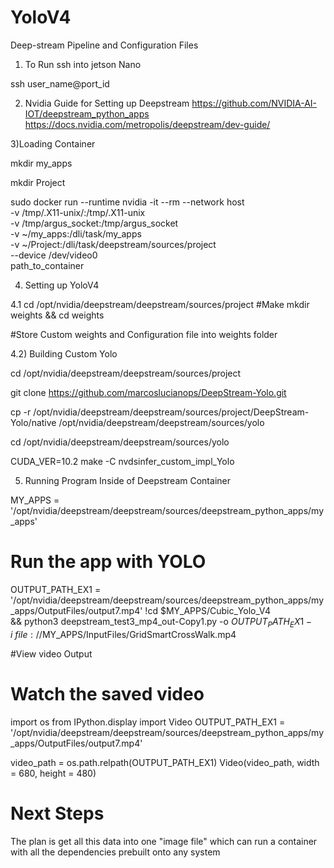 # YoloV4
Deep-stream Pipeline and Configuration Files
1) To Run ssh into jetson Nano

ssh user_name@port_id

2) Nvidia Guide for Setting up Deepstream
https://github.com/NVIDIA-AI-IOT/deepstream_python_apps
https://docs.nvidia.com/metropolis/deepstream/dev-guide/

3)Loading Container 


mkdir my_apps

mkdir Project

sudo docker run --runtime nvidia -it --rm --network host \
    -v /tmp/.X11-unix/:/tmp/.X11-unix \
    -v /tmp/argus_socket:/tmp/argus_socket \
    -v ~/my_apps:/dli/task/my_apps \
    -v ~/Project:/dli/task/deepstream/sources/project \
    --device /dev/video0 \
    path_to_container

4) Setting up YoloV4

4.1
cd /opt/nvidia/deepstream/deepstream/sources/project
#Make 
mkdir weights && cd weights

#Store Custom weights and Configuration file into weights folder

4.2) Building Custom Yolo

cd /opt/nvidia/deepstream/deepstream/sources/project


git clone https://github.com/marcoslucianops/DeepStream-Yolo.git

cp -r /opt/nvidia/deepstream/deepstream/sources/project/DeepStream-Yolo/native /opt/nvidia/deepstream/deepstream/sources/yolo

cd /opt/nvidia/deepstream/deepstream/sources/yolo

CUDA_VER=10.2 make -C nvdsinfer_custom_impl_Yolo


5) Running Program Inside of Deepstream Container 

MY_APPS = '/opt/nvidia/deepstream/deepstream/sources/deepstream_python_apps/my_apps'

# Run the app with YOLO
OUTPUT_PATH_EX1 = '/opt/nvidia/deepstream/deepstream/sources/deepstream_python_apps/my_apps/OutputFiles/output7.mp4'
!cd $MY_APPS/Cubic_Yolo_V4 \
    && python3 deepstream_test3_mp4_out-Copy1.py -o $OUTPUT_PATH_EX1 -i \
        file://$MY_APPS/InputFiles/GridSmartCrossWalk.mp4
        
#View video Output
# Watch the saved video
import os
from IPython.display import Video
OUTPUT_PATH_EX1 = '/opt/nvidia/deepstream/deepstream/sources/deepstream_python_apps/my_apps/OutputFiles/output7.mp4'

video_path = os.path.relpath(OUTPUT_PATH_EX1)
Video(video_path, width = 680, height = 480)

# Next Steps

The plan is get all this data into one "image file" which can run a container with all the dependencies prebuilt onto any system
